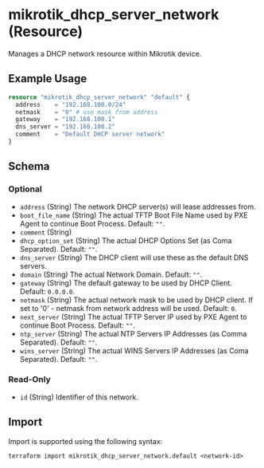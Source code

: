 # mikrotik_dhcp_server_network (Resource)
Manages a DHCP network resource within Mikrotik device.

## Example Usage
```terraform
resource "mikrotik_dhcp_server_network" "default" {
  address    = "192.168.100.0/24"
  netmask    = "0" # use mask from address
  gateway    = "192.168.100.1"
  dns_server = "192.168.100.2"
  comment    = "Default DHCP server network"
}
```

<!-- schema generated by tfplugindocs -->
## Schema

### Optional

- `address` (String) The network DHCP server(s) will lease addresses from.
- `boot_file_name` (String) The actual TFTP Boot File Name used by PXE Agent to continue Boot Process. Default: `""`.
- `comment` (String)
- `dhcp_option_set` (String) The actual DHCP Options Set (as Coma Separated). Default: `""`.
- `dns_server` (String) The DHCP client will use these as the default DNS servers.
- `domain` (String) The actual Network Domain. Default: `""`.
- `gateway` (String) The default gateway to be used by DHCP Client. Default: `0.0.0.0`.
- `netmask` (String) The actual network mask to be used by DHCP client. If set to '0' - netmask from network address will be used. Default: `0`.
- `next_server` (String) The actual TFTP Server IP used by PXE Agent to continue Boot Process. Default: `""`.
- `ntp_server` (String) The actual NTP Servers IP Addresses (as Comma Separated). Default: `""`.
- `wins_server` (String) The actual WINS Servers IP Addresses (as Coma Separated). Default: `""`.

### Read-Only

- `id` (String) Identifier of this network.

## Import
Import is supported using the following syntax:
```shell
terraform import mikrotik_dhcp_server_network.default <network-id>
```
